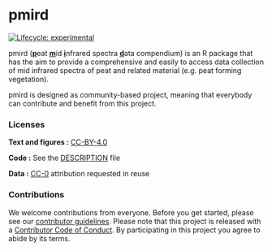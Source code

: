
<!-- README.md is generated from README.Rmd. Please edit that file -->

# pmird

<!-- badges: start -->

[![Lifecycle:
experimental](https://img.shields.io/badge/lifecycle-experimental-orange.svg)](https://www.tidyverse.org/lifecycle/#experimental)
<!-- badges: end -->

<!-- [![Binder](https://mybinder.org/badge_logo.svg)](https://mybinder.org/v2/gh///master?urlpath=rstudio)  -->

pmird (<ins>**p**</ins>eat <ins>**m**</ins>id <ins>**i**</ins>nfrared
spectra <ins>**d**</ins>ata compendium) is an R package that has the aim
to provide a comprehensive and easily to access data collection of mid
infrared spectra of peat and related material (e.g. peat forming
vegetation).

pmird is designed as community-based project, meaning that everybody can
contribute and benefit from this project.

<!-- ### How to cite

Please cite this compendium as:

> Authors, (2020). _Compendium of R code and data for Title of your paper goes here_. Accessed 22 Mai 2020. Online at <https://doi.org/xxx/xxx>

### How to download or install

You can download the compendium as a zip from from this URL: </archive/master.zip>

Or you can install this compendium as an R package, pmird, from GitHub with:



```r
# install.packages("devtools")
remotes::install_github("/")
```
-->

### Licenses

**Text and figures :**
[CC-BY-4.0](http://creativecommons.org/licenses/by/4.0/)

**Code :** See the [DESCRIPTION](DESCRIPTION) file

**Data :** [CC-0](http://creativecommons.org/publicdomain/zero/1.0/)
attribution requested in reuse

### Contributions

We welcome contributions from everyone. Before you get started, please
see our [contributor guidelines](CONTRIBUTING.md). Please note that this
project is released with a [Contributor Code of Conduct](CONDUCT.md). By
participating in this project you agree to abide by its terms.
